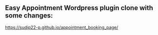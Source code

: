 ## Easy Appointment Wordpress plugin clone with some changes:
https://sudip22-p.github.io/appointment_booking_page/
